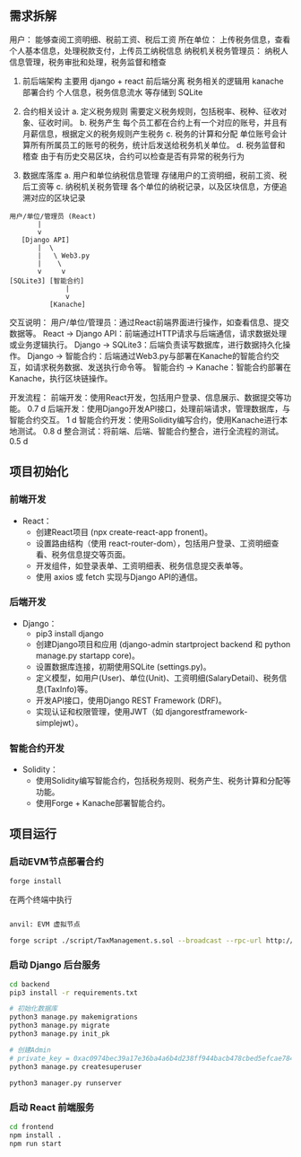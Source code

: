 
## 需求拆解
用户： 能够查阅工资明细、税前工资、税后工资
所在单位： 上传税务信息，查看个人基本信息，处理税款支付，上传员工纳税信息
纳税机关税务管理员： 纳税人信息管理，税务审批和处理，税务监督和稽查

1. 前后端架构
    主要用 django + react 前后端分离
    税务相关的逻辑用 kanache 部署合约
    个人信息，税务信息流水 等存储到 SQLite

2. 合约相关设计
    a. 定义税务规则
        需要定义税务规则，包括税率、税种、征收对象、征收时间。
    b. 税务产生
        每个员工都在合约上有一个对应的账号，并且有月薪信息，根据定义的税务规则产生税务
    c. 税务的计算和分配
        单位账号会计算所有所属员工的账号的税务，统计后发送给税务机关单位。
    d. 税务监督和稽查
        由于有历史交易区块，合约可以检查是否有异常的税务行为

3. 数据库落库
    a. 用户和单位纳税信息管理
        存储用户的工资明细，税前工资、税后工资等
    c. 纳税机关税务管理
        各个单位的纳税记录，以及区块信息，方便追溯对应的区块记录


```
用户/单位/管理员 (React)
       |
       v
   [Django API]
       |  \
       |   \ Web3.py
       |    \
       v     v
[SQLite3] [智能合约]
              |
              v
          [Kanache]
```


交互说明：
用户/单位/管理员：通过React前端界面进行操作，如查看信息、提交数据等。
React -> Django API：前端通过HTTP请求与后端通信，请求数据处理或业务逻辑执行。
Django -> SQLite3：后端负责读写数据库，进行数据持久化操作。
Django -> 智能合约：后端通过Web3.py与部署在Kanache的智能合约交互，如请求税务数据、发送执行命令等。
智能合约 -> Kanache：智能合约部署在Kanache，执行区块链操作。

开发流程：
前端开发：使用React开发，包括用户登录、信息展示、数据提交等功能。 0.7 d
后端开发：使用Django开发API接口，处理前端请求，管理数据库，与智能合约交互。 1 d
智能合约开发：使用Solidity编写合约，使用Kanache进行本地测试。 0.8 d
整合测试：将前端、后端、智能合约整合，进行全流程的测试。 0.5 d



## 项目初始化

### 前端开发
+ React：
    + 创建React项目 (npx create-react-app fronent)。
    + 设置路由结构（使用 react-router-dom），包括用户登录、工资明细查看、税务信息提交等页面。
    + 开发组件，如登录表单、工资明细表、税务信息提交表单等。
    + 使用 axios 或 fetch 实现与Django API的通信。

### 后端开发
+ Django：
    + pip3 install django
    + 创建Django项目和应用 (django-admin startproject backend 和 python manage.py startapp core)。
    + 设置数据库连接，初期使用SQLite (settings.py)。
    + 定义模型，如用户(User)、单位(Unit)、工资明细(SalaryDetail)、税务信息(TaxInfo)等。
    + 开发API接口，使用Django REST Framework (DRF)。
    + 实现认证和权限管理，使用JWT（如 djangorestframework-simplejwt）。

### 智能合约开发
+ Solidity：
    + 使用Solidity编写智能合约，包括税务规则、税务产生、税务计算和分配等功能。
    + 使用Forge + Kanache部署智能合约。




## 项目运行


### 启动EVM节点部署合约

```bash
forge install
```

在两个终端中执行

```bash

anvil: EVM 虚拟节点

forge script ./script/TaxManagement.s.sol --broadcast --rpc-url http://127.0.0.1:8545 --sender 0xf39Fd6e51aad88F6F4ce6aB8827279cffFb92266 --private-key 0xac0974bec39a17e36ba4a6b4d238ff944bacb478cbed5efcae784d7bf4f2ff80
```

### 启动 Django 后台服务

```bash
cd backend
pip3 install -r requirements.txt

# 初始化数据库
python3 manage.py makemigrations
python3 manage.py migrate
python3 manage.py init_pk

# 创建Admin
# private_key = 0xac0974bec39a17e36ba4a6b4d238ff944bacb478cbed5efcae784d7bf4f2ff80
python3 manage.py createsuperuser

python3 manager.py runserver
```


### 启动 React 前端服务

```bash
cd frontend
npm install .
npm run start
```
